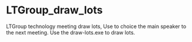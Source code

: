 # LTGroup_draw_lots
 LTGroup technology meeting draw lots, Use to choice the main speaker to the next meeting.
 Use the draw-lots.exe to draw lots.
